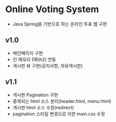# Online Voting System

  - Java Spring을 기반으로 하는 온라인 투표 웹 구현
  
## v1.0

  - 메인페이지 구현
  - 인 메모리 DB(h2) 연동
  - 게시판 뷰 구현(공지사항, 자유게시판)
  
## v1.1

  - 게시판 Pagination 구현
  - 중복되는 html 소스 분리(header.html, menu.html)
  - 게시판 html 소스 수정(redirect)
  - pagination 스타일 변경으로 이한 main.css 수정
  